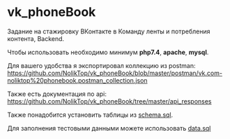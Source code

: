 # vk_phoneBook

Задание на стажировку ВКонтакте в Команду ленты и потребления контента, Backend. 

Чтобы использовать необходимо минимум **php7.4**, **apache**, **mysql**.

Для вашего удобства я экспортировал коллекцию из postman: https://github.com/NolikTop/vk_phoneBook/blob/master/postman/vk.com-noliktop%20phonebook.postman_collection.json

Также есть документация по api: https://github.com/NolikTop/vk_phoneBook/tree/master/api_responses

Также понадобится установить таблицы из [schema.sql](https://github.com/NolikTop/vk_phoneBook/blob/master/src/noliktop/phoneBook/db/schema.sql).

Для заполнения тестовыми данными можете использовать [data.sql](https://github.com/NolikTop/vk_phoneBook/blob/master/src/noliktop/phoneBook/db/data.sql)